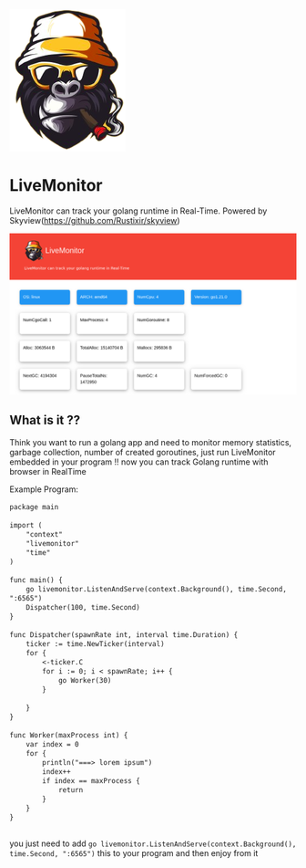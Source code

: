 
![LiveMonitor](https://github.com/Rustixir/livemonitor/blob/main/logo.png)

# LiveMonitor
LiveMonitor can track your golang runtime in Real-Time.
Powered by Skyview(https://github.com/Rustixir/skyview)


![LiveMonitor](https://github.com/Rustixir/livemonitor/blob/main/screenshoot.png)

## What is it ??

Think you want to run a golang app and need to monitor memory statistics, garbage collection, 
number of created goroutines, just run LiveMonitor embedded in your program !! 
now you can track Golang runtime with browser in RealTime


Example Program:

``` 
package main

import (
	"context"
	"livemonitor"
	"time"
)

func main() {
	go livemonitor.ListenAndServe(context.Background(), time.Second, ":6565")
	Dispatcher(100, time.Second)
}

func Dispatcher(spawnRate int, interval time.Duration) {
	ticker := time.NewTicker(interval)
	for {
		<-ticker.C
		for i := 0; i < spawnRate; i++ {
			go Worker(30)
		}

	}
}

func Worker(maxProcess int) {
	var index = 0
	for {
		println("===> lorem ipsum")
		index++
		if index == maxProcess {
			return
		}
	}
}


```


you just need to add `go livemonitor.ListenAndServe(context.Background(), time.Second, ":6565")`
this to your program and then enjoy from it 